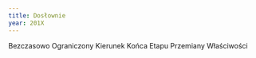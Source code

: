 ```yaml
---
title: Dosłownie
year: 201X
---
```


Bezczasowo
Ograniczony
Kierunek
Końca
Etapu
Przemiany
Właściwości
